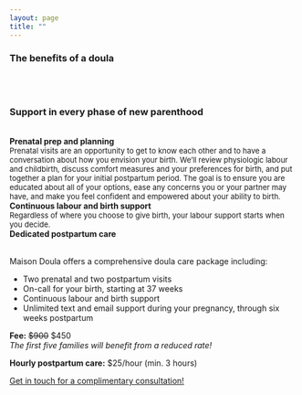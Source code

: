 ```yaml
---
layout: page
title: ""
---
```


### The benefits of a doula
<br><br>
### Support in every phase of new parenthood
<br>
<div class="row">
  <div class="col-md-4 col-md-offset-0 col-sm-4 col-sm-offset-0 col-xs-12 col-xs-offset-0 text-center">
    <div class="project-card">
      <b>Prenatal prep and planning</b><br>
      <font size="2">Prenatal visits are an opportunity to get to know each other and to have a conversation about how you envision your birth. We’ll review physiologic labour and childbirth, discuss comfort measures and your preferences for birth, and put together a plan for your initial postpartum period. The goal is to ensure you are educated about all of your options, ease any concerns you or your partner may have, and make you feel confident and empowered about your ability to birth.</font>
    </div>
  </div>
  <div class="col-md-4 col-md-offset-0 col-sm-4 col-sm-offset-0 col-xs-12 col-xs-offset-0 text-center">
    <div class="project-card">
      <b>Continuous labour and birth support</b><br>
      <font size="2">Regardless of where you choose to give birth, your labour support starts when you decide. 
</font>
    </div>
  </div>
  <div class="col-md-4 col-md-offset-0 col-sm-4 col-sm-offset-0 col-xs-12 col-xs-offset-0 text-center">
    <div class="project-card">
      <b>Dedicated postpartum care</b><br>
      <font size="2"></font>
    </div>
  </div>
</div>

<br>

Maison Doula offers a comprehensive doula care package including:
- Two prenatal and two postpartum visits
- On-call for your birth, starting at 37 weeks
- Continuous labour and birth support
- Unlimited text and email support during your pregnancy, through six weeks postpartum 


**Fee:** ~~$900~~ $450  
*The first five families will benefit from a reduced rate!*

**Hourly postpartum care:** $25/hour (min. 3 hours)
    
[Get in touch for a complimentary consultation!](https://maisondoula.ca/contact/)
